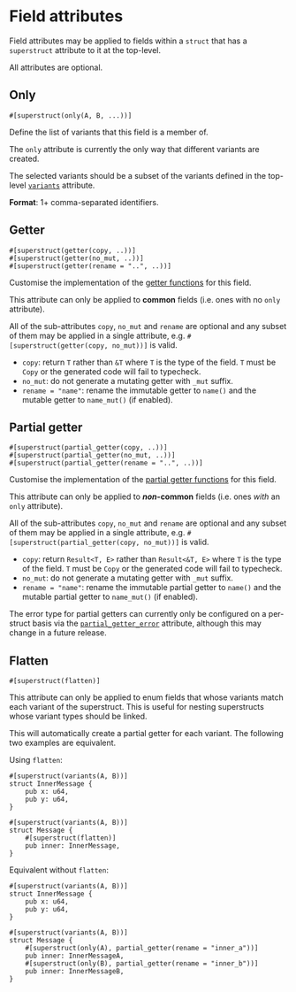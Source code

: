 # Field attributes

Field attributes may be applied to fields within a `struct` that has a `superstruct` attribute
to it at the top-level.

All attributes are optional.

## Only

```
#[superstruct(only(A, B, ...))]
```

Define the list of variants that this field is a member of.

The `only` attribute is currently the only way that different variants are
created.

The selected variants should be a subset of the variants defined in the top-level
[`variants`](./struct.md#variants) attribute.

**Format**: 1+ comma-separated identifiers.

## Getter

```
#[superstruct(getter(copy, ..))]
#[superstruct(getter(no_mut, ..))]
#[superstruct(getter(rename = "..", ..))]
```

Customise the implementation of the [getter functions](../codegen/enum.md#getters-and-setters) for
this field.

This attribute can only be applied to **common** fields (i.e. ones with no `only` attribute).

All of the sub-attributes `copy`, `no_mut` and `rename` are optional and any subset of them
may be applied in a single attribute, e.g. `#[superstruct(getter(copy, no_mut))]` is valid.

* `copy`: return `T` rather than `&T` where `T` is the type of the field. `T` must be `Copy`
  or the generated code will fail to typecheck.
* `no_mut`: do not generate a mutating getter with `_mut` suffix.
* `rename = "name"`: rename the immutable getter to `name()` and the mutable getter to `name_mut()`
  (if enabled).

## Partial getter

```
#[superstruct(partial_getter(copy, ..))]
#[superstruct(partial_getter(no_mut, ..))]
#[superstruct(partial_getter(rename = "..", ..))]
```

Customise the implementation of the [partial getter
functions](../codegen/enum.md#getters-and-setters) for this field.

This attribute can only be applied to **_non_-common** fields (i.e. ones _with_ an `only` attribute).

All of the sub-attributes `copy`, `no_mut` and `rename` are optional and any subset of them
may be applied in a single attribute, e.g. `#[superstruct(partial_getter(copy, no_mut))]` is valid.

* `copy`: return `Result<T, E>` rather than `Result<&T, E>` where `T` is the type of the field. `T`
  must be `Copy` or the generated code will fail to typecheck.
* `no_mut`: do not generate a mutating getter with `_mut` suffix.
* `rename = "name"`: rename the immutable partial getter to `name()` and the mutable partial getter
  to `name_mut()` (if enabled).

The error type for partial getters can currently only be configured on a per-struct basis
via the [`partial_getter_error`](./struct.md#partial-getter-error) attribute, although this may
change in a future release.

## Flatten

```
#[superstruct(flatten)]
```

This attribute can only be applied to enum fields that whose variants match each variant of the
superstruct. This is useful for nesting superstructs whose variant types should be linked.

This will automatically create a partial getter for each variant. The following two examples are equivalent.

Using `flatten`:
```
#[superstruct(variants(A, B))]
struct InnerMessage {
    pub x: u64,
    pub y: u64,
}

#[superstruct(variants(A, B))]
struct Message {
    #[superstruct(flatten)]
    pub inner: InnerMessage,
}
```
Equivalent without `flatten`:
```
#[superstruct(variants(A, B))]
struct InnerMessage {
    pub x: u64,
    pub y: u64,
}

#[superstruct(variants(A, B))]
struct Message {
    #[superstruct(only(A), partial_getter(rename = "inner_a"))]
    pub inner: InnerMessageA,
    #[superstruct(only(B), partial_getter(rename = "inner_b"))]
    pub inner: InnerMessageB,
}
```
